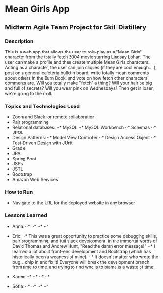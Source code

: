 # Mean Girls App

## Midterm Agile Team Project for Skill Distillery

### Description
This is a web app that allows the user to role-play as a "Mean Girls" character from the totally fetch 2004 movie starring Lindsay Lohan. The user can make a profile and then create multiple Mean Girls characters. Acting as a character, the user can join cliques (if they are cool enough... ), post on a general cafeteria bulletin board, write totally mean comments about others in the Burn Book, and vote on how fetch other characters' comments are. Will you totally make "fetch" a thing? Will your hair be big and full of secrets? Will you wear pink on Wednesdays? Then get in loser, we're going to the mall.

### Topics and Technologies Used
- Zoom and Slack for remote collaboration
- Pair programming
- Relational databases:
⋅⋅* MySQL
⋅⋅* MySQL Workbench
⋅⋅* Schemas
⋅⋅* JPQL
- Design Patterns:
⋅⋅* Model View Controller
⋅⋅* Design Access Object
⋅⋅* Test-Driven Design with JUnit
- Gradle
- JPA
- Spring Boot
- JSPs
- JSTL
- Bootstrap
- Amazon Web Services

### How to Run
- Navigate to the URL for the deployed website in any browser

### Lessons Learned
- Anna:
⋅⋅*
⋅⋅*
⋅⋅*
⋅⋅*

- Eric:
⋅⋅* This was a great opportunity to practice some debugging skills, pair programming, and full stack development. In the immortal words of David Thomas and Andrew Hunt, "Read the damn error message!" 
⋅⋅* I learned a lot about front-end development and Bootstrap (which has historically been a weaness of mine).
⋅⋅* It doesn't matter who wrote the bug... chip in and fix it! Everyone will break the development branch from time to time, and trying to find who is to blame is a waste of time.

- Karen:
⋅⋅*
⋅⋅*
⋅⋅*
⋅⋅*

- Sofia:
⋅⋅*
⋅⋅*
⋅⋅*
⋅⋅*